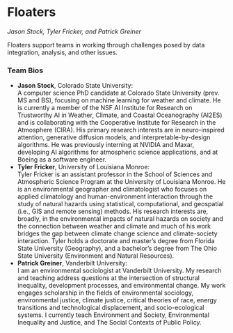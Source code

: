 # Floaters

*Jason Stock, Tyler Fricker, and Patrick Greiner*

Floaters support teams in working through challenges posed by data integration, analysis, and other issues.

### Team Bios

-   **Jason Stock**, Colorado State University: \
    A computer science PhD candidate at Colorado State University (prev. MS and BS), focusing on machine learning for weather and climate. He is currently a member of the NSF AI Institute for Research on Trustworthy AI in Weather, Climate, and Coastal Oceanography (AI2ES) and is collaborating with the Cooperative Institute for Research in the Atmosphere (CIRA). His primary research interests are in neuro-inspired attention, generative diffusion models, and interpretable-by-design algorithms. He was previously interning at NVIDIA and Maxar, developing AI algorithms for atmospheric science applications, and at Boeing as a software engineer.
-   **Tyler Fricker**, University of Louisiana Monroe: \
    Tyler Fricker is an assistant professor in the School of Sciences and Atmospheric Science Program at the University of Louisiana Monroe. He is an environmental geographer and climatologist who focuses on applied climatology and human-environment interaction through the study of natural hazards using statistical, computational, and geospatial (i.e., GIS and remote sensing) methods. His research interests are, broadly, in the environmental impacts of natural hazards on society and the connection between weather and climate and much of his work bridges the gap between climate change science and climate-society interaction. Tyler holds a doctorate and master’s degree from Florida State University (Geography), and a bachelor’s degree from The Ohio State University (Environment and Natural Resources).
-   **Patrick Greiner**, Vanderbilt University:\
    I am an environmental sociologist at Vanderbilt University. My research and teaching address questions at the intersection of structural inequality, development processes, and environmental change. My work engages scholarship in the fields of environmental sociology, environmental justice, climate justice, critical theories of race, energy transitions and technological displacement, and socio-ecological systems. I currently teach Environment and Society, Environmental Inequality and Justice, and The Social Contexts of Public Policy.
